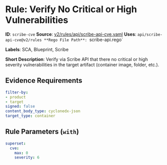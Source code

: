# Rule: Verify No Critical or High Vulnerabilities

**ID**: `scribe-cve`
**Source**: [v2/rules/api/scribe-api-cve.yaml](https://github.com/scribe-public/sample-policies/v2/rules/api/scribe-api-cve.yaml)
**Uses**: `api/scribe-api-cve@v2/rules
**Rego File Path**: `scribe-api.rego`

**Labels**: SCA, Blueprint, Scribe

**Short Description**: Verify via Scribe API that there no critical or high severity vulnerabilities in the target artifact (container image, folder, etc.).

## Evidence Requirements

```yaml
filter-by:
- product
- target
signed: false
content_body_type: cyclonedx-json
target_type: container
```
## Rule Parameters (`with`)

```yaml
superset:
  cve:
    max: 0
    severity: 6
```
